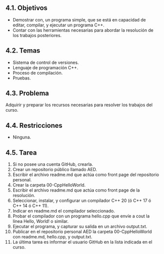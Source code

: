 ## 4.1. Objetivos
* Demostrar con, un programa simple, que se está en capacidad de editar,
compilar, y ejecutar un programa C++.
* Contar con las herramientas necesarias para abordar la resolución de los
trabajos posteriores.
## 4.2. Temas
* Sistema de control de versiones.
* Lenguaje de programación C++.
* Proceso de compilación.
* Pruebas.
## 4.3. Problema
Adquirir y preparar los recursos necesarias para resolver los trabajos del curso.
## 4.4. Restricciones
* Ninguna.
## 4.5. Tarea
1. Si no posee una cuenta GitHub, crearla.
2. Crear un repositorio público llamado AED.
3. Escribir el archivo readme.md que actúa como front page del repositorio
personal.
4. Crear la carpeta 00-CppHelloWorld.
5. Escribir el archivo readme.md que actúa como front page de la resolución.
6. Seleccionar, instalar, y configurar un compilador C++ 20 (ó C++ 17 ó C++ 14
ó C++ 11).
7. Indicar en readme.md el compilador seleccionado.
8. Probar el compilador con un programa hello.cpp que envíe a cout la línea
Hello, World! o similar.
9. Ejecutar el programa, y capturar su salida en un archivo output.txt.
10. Publicar en el repositorio personal AED la carpeta 00-CppHelloWorld con
readme.md, hello.cpp, y output.txt.
11. La última tarea es informar el usuario GitHub en la lista indicada en el curso.
